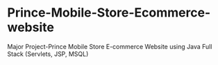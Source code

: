 # Prince-Mobile-Store-Ecommerce-website
Major Project-Prince Mobile Store E-commerce Website using Java Full Stack (Servlets, JSP, MSQL)
